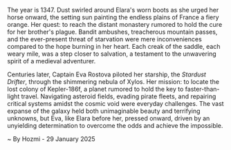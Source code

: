 
The year is 1347.  Dust swirled around Elara's worn boots as she urged her horse onward, the setting sun painting the endless plains of France a fiery orange.  Her quest: to reach the distant monastery rumored to hold the cure for her brother's plague.  Bandit ambushes, treacherous mountain passes, and the ever-present threat of starvation were mere inconveniences compared to the hope burning in her heart. Each creak of the saddle, each weary mile, was a step closer to salvation, a testament to the unwavering spirit of a medieval adventurer.

Centuries later, Captain Eva Rostova piloted her starship, the *Stardust Drifter*, through the shimmering nebula of Xylos.  Her mission: to locate the lost colony of Kepler-186f, a planet rumored to hold the key to faster-than-light travel.  Navigating asteroid fields, evading pirate fleets, and repairing critical systems amidst the cosmic void were everyday challenges.  The vast expanse of the galaxy held both unimaginable beauty and terrifying unknowns, but Eva, like Elara before her, pressed onward, driven by an unyielding determination to overcome the odds and achieve the impossible.

~ By Hozmi - 29 January 2025
